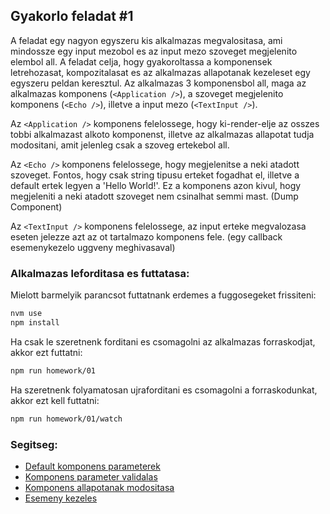 ## Gyakorlo feladat #1

A feladat egy nagyon egyszeru kis alkalmazas megvalositasa, ami mindossze egy input mezobol
es az input mezo szoveget megjelenito elembol all. A feladat celja, hogy gyakoroltassa a komponensek
letrehozasat, kompozitalasat es az alkalmazas allapotanak kezeleset egy egyszeru peldan keresztul.
Az alkalmazas 3 komponensbol all, maga az alkalmazas komponens (```<Application />```),
a szoveget megjelenito komponens (```<Echo />```), illetve a input mezo (```<TextInput />```).

Az ```<Application />``` komponens felelossege, hogy ki-render-elje az osszes tobbi alkalmazast alkoto komponenst, illetve az alkalmazas allapotat tudja modositani, amit jelenleg csak a szoveg ertekebol all.

Az ```<Echo />``` komponens felelossege, hogy megjelenitse a neki atadott szoveget. Fontos, hogy csak string tipusu erteket fogadhat el, illetve a default ertek legyen a 'Hello World!'. Ez a komponens
azon kivul, hogy megjeleniti a neki atadott szoveget nem csinalhat semmi mast. (Dump Component)

Az ```<TextInput />``` komponens felelossege, az input erteke megvalozasa eseten jelezze azt
az ot tartalmazo komponens fele. (egy callback esemenykezelo uggveny meghivasaval)

### Alkalmazas leforditasa es futtatasa:
Mielott barmelyik parancsot futtatnank erdemes a fuggosegeket frissiteni:
```bash
nvm use
npm install
```
Ha csak le szeretnenk forditani es csomagolni az alkalmazas forraskodjat, akkor ezt futtatni:
```bash
npm run homework/01
```
Ha szeretnenk folyamatosan ujraforditani es csomagolni a forraskodunkat, akkor ezt kell futtatni:
```bash
npm run homework/01/watch
```

### Segitseg:
* [Default komponens parameterek](https://facebook.github.io/react/docs/react-component.html#defaultprops)
* [Komponens parameter validalas](https://facebook.github.io/react/docs/react-component.html#proptypes)
* [Komponens allapotanak modositasa](https://facebook.github.io/react/docs/react-component.html#proptypes)
* [Esemeny kezeles](https://facebook.github.io/react/docs/handling-events.html)
